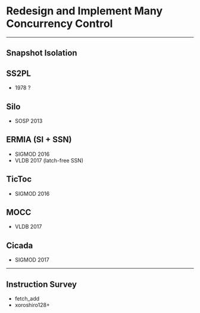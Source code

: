 # Redesign and Implement Many Concurrency Control

---

## Snapshot Isolation

## SS2PL

* 1978 ?

## Silo

* SOSP 2013

## ERMIA (SI + SSN)

* SIGMOD 2016  
* VLDB 2017 (latch-free SSN)

## TicToc

* SIGMOD 2016

## MOCC

* VLDB 2017

## Cicada

* SIGMOD 2017

---

## Instruction Survey

* fetch\_add
* xoroshiro128+
